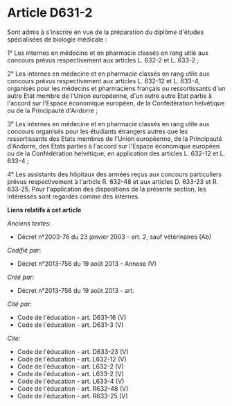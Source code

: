 # Article D631-2

Sont admis à s'inscrire en vue de la préparation du diplôme d'études spécialisées de biologie médicale : 

1° Les internes en médecine et en pharmacie classés en rang utile aux concours prévus respectivement aux articles L. 632-2 et
L. 633-2 ; 

2° Les internes en médecine et en pharmacie classés en rang utile aux concours prévus respectivement aux articles L. 632-12
et L. 633-4, organisés pour les médecins et pharmaciens français ou ressortissants d'un autre Etat membre de l'Union
européenne, d'un autre autre Etat partie à l'accord sur l'Espace économique européen, de la Confédération helvétique ou de la
Principauté d'Andorre ; 

3° Les internes en médecine et en pharmacie classés en rang utile aux concours organisés pour les étudiants étrangers autres
que les ressortissants des Etats membres de l'Union européenne, de la Principauté d'Andorre, des Etats parties à l'accord sur
l'Espace économique européen ou de la Confédération helvétique, en application des articles L. 632-12 et L. 633-4 ; 

4° Les assistants des hôpitaux des armées reçus aux concours particuliers prévus respectivement à l'article R. 632-48 et aux
articles D. 633-23 et R. 633-25. Pour l'application des dispositions de la présente section, les intéressés sont regardés
comme des internes.

**Liens relatifs à cet article**

_Anciens textes_:

  - Décret n°2003-76 du 23 janvier 2003 - art. 2, sauf vétérinaires (Ab)

_Codifié par_:

  - Décret n°2013-756 du 19 août 2013 -  Annexe (V)

_Créé par_:

  - Décret n°2013-756 du 19 août 2013 - art.

_Cité par_:

  - Code de l'éducation - art. D631-16 (V)
  - Code de l'éducation - art. D631-3 (V)

_Cite_:

  - Code de l'éducation - art. D633-23 (V)
  - Code de l'éducation - art. L632-12 (V)
  - Code de l'éducation - art. L632-2 (V)
  - Code de l'éducation - art. L633-2 (V)
  - Code de l'éducation - art. L633-4 (V)
  - Code de l'éducation - art. R632-48 (V)
  - Code de l'éducation - art. R633-25 (V)
